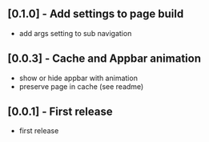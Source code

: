 ## [0.1.0] - Add settings to page build
* add args setting to sub navigation

## [0.0.3] - Cache and Appbar animation
* show or hide appbar with animation 
* preserve page in cache (see readme)

## [0.0.1] - First release
* first release
